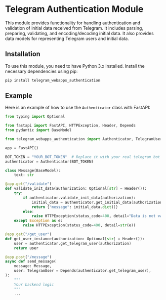 # Telegram Authentication Module

This module provides functionality for handling authentication and validation of initial data received from Telegram. It includes parsing, preparing, validating, and encoding/decoding initial data. It also provides data models for representing Telegram users and initial data.

## Installation

To use this module, you need to have Python 3.x installed. Install the necessary dependencies using pip:

```bash
pip install telegram_webapps_authentication
```
## Example

Here is an example of how to use the `Authenticator` class with FastAPI:

```python
from typing import Optional

from fastapi import FastAPI, HTTPException, Header, Depends
from pydantic import BaseModel

from telegram_webapps_authentication import Authenticator, TelegramUser

app = FastAPI()

BOT_TOKEN = "YOUR_BOT_TOKEN"  # Replace it with your real telegram bot token
authenticator = Authenticator(BOT_TOKEN)

class Message(BaseModel):
    text: str

@app.get("/validate")
def validate_init_data(authorization: Optional[str] = Header()):
    try:
        if authenticator.validate_init_data(authorization):
            initial_data = authenticator.get_initial_data(authorization)
            return {"message": initial_data.dict()}
        else:
            raise HTTPException(status_code=400, detail="Data is not valid")
    except Exception as e:
        raise HTTPException(status_code=400, detail=str(e))

@app.get("/get_user")
def get_user_instance(authorization: Optional[str] = Header()):
    user = authenticator.get_telegram_user(authorization)
    return user

@app.post("/message")
async def send_message(
    message: Message,
    user: TelegramUser = Depends(authenticator.get_telegram_user),
):
    """
    Your backend logic
    """
    ...
```


